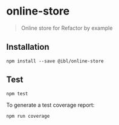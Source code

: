 # online-store

> Online store for Refactor by example

## Installation

```
npm install --save @ibl/online-store
```

## Test

```
npm test
```

To generate a test coverage report:

```
npm run coverage
```
